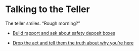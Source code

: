 # Talking to the Teller

The teller smiles. “Rough morning?”

- [Build rapport and ask about safety deposit boxes](./scene5f.md)

- [Drop the act and tell them the truth about why you’re here](./scene5g.md)
